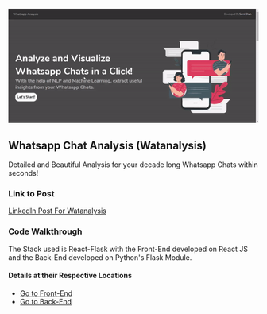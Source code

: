 ![Demo](https://github.com/Somil112/Whatsapp-Chat-Analysis/blob/master/resources/Demo.gif)

## Whatsapp Chat Analysis (Watanalysis)

Detailed and Beautiful Analysis for your decade long Whatsapp Chats within seconds!

### Link to Post

[LinkedIn Post For Watanalysis](https://www.linkedin.com/posts/somil-shah-9761a9138_python-reactjs-datascience-activity-6672509155095523328-chlS)

### Code Walkthrough

The Stack used is React-Flask with the Front-End developed on React JS and the Back-End developed on Python's Flask Module.

#### Details at their Respective Locations

- [Go to Front-End](https://github.com/Somil112/Whatsapp-Chat-Analysis/tree/master/front-end)
- [Go to Back-End](https://github.com/Somil112/Whatsapp-Chat-Analysis/tree/master/back-end)
